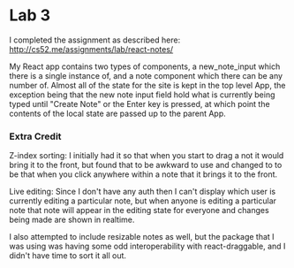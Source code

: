 # Lab 3

I completed the assignment as described here: http://cs52.me/assignments/lab/react-notes/

My React app contains two types of components, a new_note_input which there is a single instance of, and a note component which there can be any number of. Almost all of the state for the site is kept in the top level App, the exception being that the new note input field hold what is currently being typed until "Create Note" or the Enter key is pressed, at which point the contents of the local state are passed up to the parent App.

### Extra Credit

Z-index sorting: I initially had it so that when you start to drag a not it would bring it to the front, but found that to be awkward to use and changed to to be that when you click anywhere within a note that it brings it to the front.

Live editing: Since I don't have any auth then I can't display which user is currently editing a particular note, but when anyone is editing a particular note that note will appear in the editing state for everyone and changes being made are shown in realtime.

I also attempted to include resizable notes as well, but the package that I was using was having some odd interoperability with react-draggable, and I didn't have time to sort it all out.

